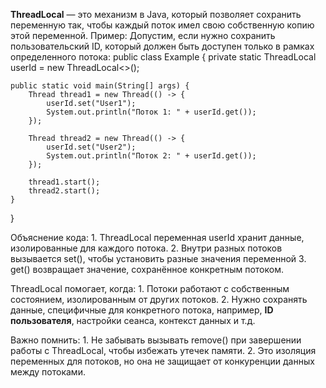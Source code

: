 **ThreadLocal** — это механизм в Java, который позволяет сохранить переменную так, чтобы каждый поток имел свою собственную копию этой переменной.
Пример:
Допустим, если нужно сохранить пользовательский ID, который должен быть доступен только в рамках определенного потока:
public class Example {
    private static ThreadLocal<String> userId = new ThreadLocal<>();

    public static void main(String[] args) {
        Thread thread1 = new Thread(() -> {
            userId.set("User1");
            System.out.println("Поток 1: " + userId.get());
        });

        Thread thread2 = new Thread(() -> {
            userId.set("User2");
            System.out.println("Поток 2: " + userId.get());
        });

        thread1.start();
        thread2.start();
    }
}

Объяснение кода:
	1. ThreadLocal переменная userId хранит данные, изолированные для каждого потока.
	2. Внутри разных потоков вызывается set(), чтобы установить разные значения переменной
	3. get() возвращает значение, сохранённое конкретным потоком.

ThreadLocal помогает, когда:
	1. Потоки работают с собственным состоянием, изолированным от других потоков.
	2. Нужно сохранять данные, специфичные для конкретного потока, например, **ID пользователя**, настройки сеанса, контекст данных и т.д.

Важно помнить:
	1. Не забывать вызывать remove() при завершении работы с ThreadLocal, чтобы избежать утечек памяти.
	2. Это изоляция переменных для потоков, но она не защищает от конкуренции данных между потоками.
